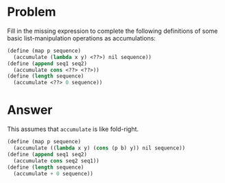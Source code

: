# Problem

Fill in the missing expression to complete the following definitions of some basic list-manipulation operations as accumulations:

```scheme
(define (map p sequence)
  (accumulate (lambda x y) <??>) nil sequence))
(define (append seq1 seq2)
  (accumulate cons <??> <??>))
(define (length sequence)
  (accumulate <??> 0 sequence))
```

# Answer

This assumes that `accumulate` is like fold-right.

```scheme
(define (map p sequence)
  (accumulate ((lambda x y) (cons (p b) y)) nil sequence))
(define (append seq1 seq2)
  (accumulate cons seq2 seq1))
(define (length sequence)
  (accumulate + 0 sequence))
```

